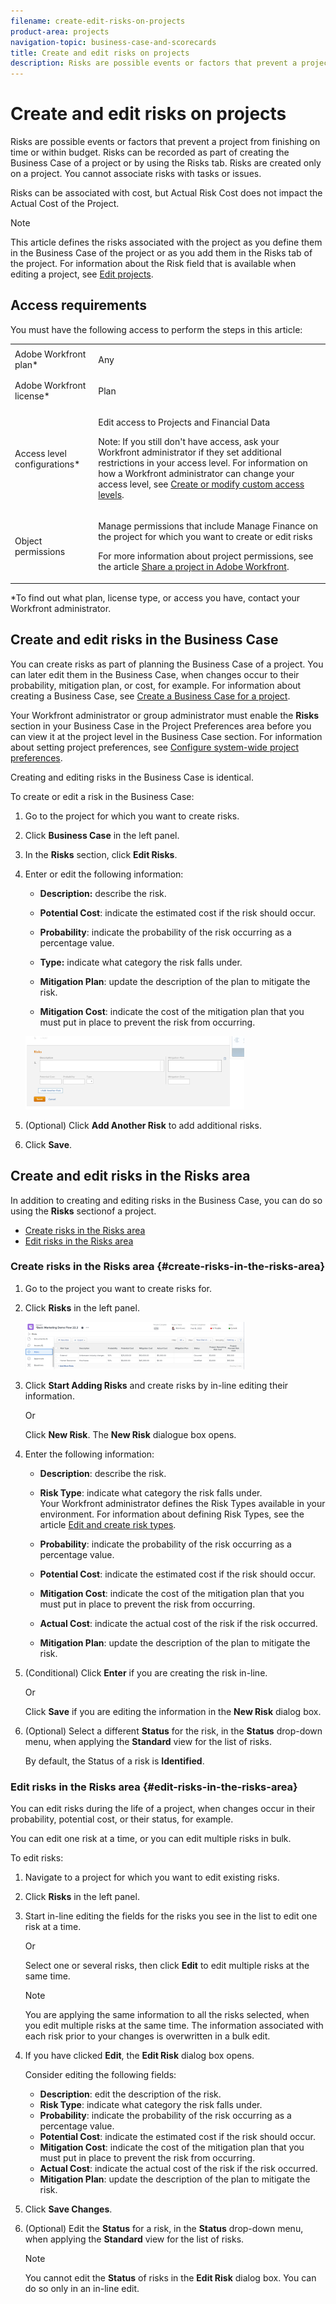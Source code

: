 ```yaml
---
filename: create-edit-risks-on-projects
product-area: projects
navigation-topic: business-case-and-scorecards
title: Create and edit risks on projects
description: Risks are possible events or factors that prevent a project from finishing on time or within budget. Risks can be recorded as part of creating the Business Case of a project or by using the Risks tab. Risks are created only on a project. You cannot associate risks with tasks or issues.
---
```


# Create and edit risks on projects

Risks are possible events or factors that prevent a project from finishing on time or within budget. Risks can be recorded as part of creating the Business Case of a project or by using the Risks tab. Risks are created only on a project. You cannot associate risks with tasks or issues.

Risks can be associated with cost, but Actual Risk Cost does not impact the Actual Cost of the Project.

>[!NOTE]
>
>This article defines the risks associated with the project as you define them in the Business Case of the project or as you add them in the Risks tab of the project. For information about the Risk field that is available when editing a project, see [Edit projects](../../../manage-work/projects/manage-projects/edit-projects.md).

## Access requirements

You must have the following access to perform the steps in this article:

<table style="table-layout:auto"> 
 <col> 
 <col> 
 <tbody> 
  <tr> 
   <td role="rowheader">Adobe Workfront plan*</td> 
   <td> <p>Any</p> </td> 
  </tr> 
  <tr> 
   <td role="rowheader">Adobe Workfront license*</td> 
   <td> <p>Plan </p> </td> 
  </tr> 
  <tr> 
   <td role="rowheader">Access level configurations*</td> 
   <td> <p>Edit access to Projects and Financial&nbsp;Data</p> <p>Note: If you still don't have access, ask your Workfront administrator if they set additional restrictions in your access level. For information on how a Workfront administrator can change your access level, see <a href="../../../administration-and-setup/add-users/configure-and-grant-access/create-modify-access-levels.md" class="MCXref xref">Create or modify custom access levels</a>.</p> </td> 
  </tr> 
  <tr> 
   <td role="rowheader">Object permissions</td> 
   <td> <p> Manage permissions that include Manage Finance on the project for which you want to create or edit risks </p> <p>For more information about project permissions, see the article <a href="../../../workfront-basics/grant-and-request-access-to-objects/share-a-project.md" class="MCXref xref">Share a project in Adobe Workfront</a>.</p> </td> 
  </tr> 
 </tbody> 
</table>

&#42;To find out what plan, license type, or access you have, contact your Workfront administrator.

## Create and edit risks in the Business Case

You can create risks as part of planning the Business Case of a project. You can later edit them in the Business Case, when changes occur to their probability, mitigation plan, or cost, for example. For information about creating a Business Case, see [Create a Business Case for a project](../../../manage-work/projects/define-a-business-case/create-business-case.md).

Your Workfront administrator or group administrator must enable the **Risks** section in your Business Case in the Project Preferences area before you can view it at the project level in the Business Case section. For information about setting project preferences, see [Configure system-wide project preferences](../../../administration-and-setup/set-up-workfront/configure-system-defaults/set-project-preferences.md).

Creating and editing risks in the Business Case is identical.

To create or edit a risk in the Business Case:

1. Go to the project for which you want to create risks. 
1. Click **Business Case** in the left panel.
1. In the **Risks** section, click **Edit Risks**.
1. Enter or edit the following information:

   * **Description:** describe the risk.  
   
   * **Potential Cost**: indicate the estimated cost if the risk should occur.  
   
   * **Probability**: indicate the probability of the risk occurring as a percentage value.   
   
   * **Type:** indicate what category the risk falls under.
   * **Mitigation Plan**: update the description of the plan to mitigate the risk.  
   
   * **Mitigation Cost**: indicate the cost of the mitigation plan that you must put in place to prevent the risk from occurring.

   ![](assets/crp1-350x117.png)

1. (Optional) Click **Add Another Risk** to add additional risks.
1. Click **Save**.

## Create and edit risks in the Risks area

In addition to creating and editing risks in the Business Case, you can do so using the **Risks** sectionof a project.

* [Create risks in the Risks area](#create-risks-in-the-risks-area) 
* [Edit risks in the Risks area](#edit-risks-in-the-risks-area)

### Create risks in the Risks area {#create-risks-in-the-risks-area}

1. Go to the project you want to create risks for.
1. Click **Risks** in the left panel.

   ![](assets/risks-section-on-project-nwe-350x76.png)

1. Click **Start Adding Risks** and create risks by in-line editing their information.

   Or

   Click **New Risk**. The **New Risk** dialogue box opens.

1. Enter the following information:

   * **Description**: describe the risk.
   * **Risk Type**: indicate what category the risk falls under.  
     Your Workfront administrator defines the Risk Types available in your environment. For information about defining Risk Types, see the article [Edit and create risk types](../../../administration-and-setup/set-up-workfront/configure-system-defaults/edit-create-risk-types.md).  
   
   * **Probability**: indicate the probability of the risk occurring as a percentage value.
   * **Potential Cost**: indicate the estimated cost if the risk should occur.
   * **Mitigation Cost**: indicate the cost of the mitigation plan that you must put in place to prevent the risk from occurring.
   * **Actual Cost**: indicate the actual cost of the risk if the risk occurred.
   * **Mitigation Plan**: update the description of the plan to mitigate the risk.

1. (Conditional) Click **Enter** if you are creating the risk in-line.

   Or

   Click **Save** if you are editing the information in the **New Risk** dialog box.

1. (Optional) Select a different **Status** for the risk, in the **Status** drop-down menu, when applying the **Standard** view for the list of risks.

   By default, the Status of a risk is **Identified**.

### Edit risks in the Risks area {#edit-risks-in-the-risks-area}

You can edit risks during the life of a project, when changes occur in their probability, potential cost, or their status, for example.

You can edit one risk at a time, or you can edit multiple risks in bulk.

To edit risks:

1. Navigate to a project for which you want to edit existing risks.
1. Click **Risks** in the left panel.
1. Start in-line editing the fields for the risks you see in the list to edit one risk at a time.

   Or

   Select one or several risks, then click **Edit** to edit multiple risks at the same time.

   >[!NOTE]
   >
   >You are applying the same information to all the risks selected, when you edit multiple risks at the same time. The information associated with each risk prior to your changes is overwritten in a bulk edit.

1. If you have clicked **Edit**, the **Edit Risk** dialog box opens.

   Consider editing the following fields:

   * **Description**: edit the description of the risk.
   * **Risk Type**: indicate what category the risk falls under. 
   * **Probability**: indicate the probability of the risk occurring as a percentage value.
   * **Potential Cost**: indicate the estimated cost if the risk should occur.
   * **Mitigation Cost**: indicate the cost of the mitigation plan that you must put in place to prevent the risk from occurring.
   * **Actual Cost**: indicate the actual cost of the risk if the risk occurred.
   * **Mitigation Plan**: update the description of the plan to mitigate the risk.

1. Click **Save Changes**.
1. (Optional) Edit the **Status** for a risk, in the **Status** drop-down menu, when applying the **Standard** view for the list of risks.

   >[!NOTE]
   >
   >You cannot edit the **Status** of risks in the **Edit Risk** dialog box. You can do so only in an in-line edit.

